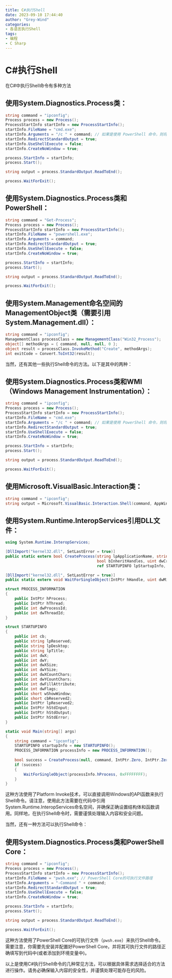 ```yaml
---
title: C#执行Shell
date: 2023-09-10 17:44:40
author: "Grey-Wind"
categories:
- 各语言执行Shell
tags:
- 编程
- C Sharp
---
```


# C#执行Shell

在C#中执行Shell命令有多种方法

## 使用System.Diagnostics.Process类：

```csharp
string command = "ipconfig";
Process process = new Process();
ProcessStartInfo startInfo = new ProcessStartInfo();
startInfo.FileName = "cmd.exe";
startInfo.Arguments = "/c " + command; // 如果是使用 PowerShell 命令，则将 "/c" 改为 "/k"
startInfo.RedirectStandardOutput = true;
startInfo.UseShellExecute = false;
startInfo.CreateNoWindow = true;

process.StartInfo = startInfo;
process.Start();

string output = process.StandardOutput.ReadToEnd();

process.WaitForExit();
```

## 使用System.Diagnostics.Process类和PowerShell：

```csharp
string command = "Get-Process";
Process process = new Process();
ProcessStartInfo startInfo = new ProcessStartInfo();
startInfo.FileName = "powershell.exe";
startInfo.Arguments = command;
startInfo.RedirectStandardOutput = true;
startInfo.UseShellExecute = false;
startInfo.CreateNoWindow = true;

process.StartInfo = startInfo;
process.Start();

string output = process.StandardOutput.ReadToEnd();

process.WaitForExit();
```

## 使用System.Management命名空间的ManagementObject类（需要引用System.Management.dll）：

```csharp
string command = "ipconfig";
ManagementClass processClass = new ManagementClass("Win32_Process");
object[] methodArgs = { command, null, null, 0 };
object result = processClass.InvokeMethod("Create", methodArgs);
int exitCode = Convert.ToInt32(result);
```

当然，还有其他一些执行Shell命令的方法。以下是其中的两种：

## 使用System.Diagnostics.Process类和WMI（Windows Management Instrumentation）：

```csharp
string command = "ipconfig";
Process process = new Process();
ProcessStartInfo startInfo = new ProcessStartInfo();
startInfo.FileName = "cmd.exe";
startInfo.Arguments = "/c " + command; // 如果是使用 PowerShell 命令，则将 "/c" 改为 "/k"
startInfo.RedirectStandardOutput = true;
startInfo.UseShellExecute = false;
startInfo.CreateNoWindow = true;

process.StartInfo = startInfo;
process.Start();

string output = process.StandardOutput.ReadToEnd();

process.WaitForExit();
```

## 使用Microsoft.VisualBasic.Interaction类：

```csharp
string command = "ipconfig";
string output = Microsoft.VisualBasic.Interaction.Shell(command, AppWinStyle.Hide, true, -1);
```

## 使用System.Runtime.InteropServices引用DLL文件：

```csharp
using System.Runtime.InteropServices;

[DllImport("kernel32.dll", SetLastError = true)]
public static extern bool CreateProcess(string lpApplicationName, string lpCommandLine, IntPtr lpProcessAttributes, IntPtr lpThreadAttributes,
                                        bool bInheritHandles, uint dwCreationFlags, IntPtr lpEnvironment, string lpCurrentDirectory,
                                        ref STARTUPINFO lpStartupInfo, out PROCESS_INFORMATION lpProcessInformation);

[DllImport("kernel32.dll", SetLastError = true)]
public static extern void WaitForSingleObject(IntPtr hHandle, uint dwMilliseconds);

struct PROCESS_INFORMATION
{
    public IntPtr hProcess;
    public IntPtr hThread;
    public int dwProcessId;
    public int dwThreadId;
}

struct STARTUPINFO
{
    public int cb;
    public string lpReserved;
    public string lpDesktop;
    public string lpTitle;
    public int dwX;
    public int dwY;
    public int dwXSize;
    public int dwYSize;
    public int dwXCountChars;
    public int dwYCountChars;
    public int dwFillAttribute;
    public int dwFlags;
    public short wShowWindow;
    public short cbReserved2;
    public IntPtr lpReserved2;
    public IntPtr hStdInput;
    public IntPtr hStdOutput;
    public IntPtr hStdError;
}

static void Main(string[] args)
{
    string command = "ipconfig";
    STARTUPINFO startupInfo = new STARTUPINFO();
    PROCESS_INFORMATION processInfo = new PROCESS_INFORMATION();
    
    bool success = CreateProcess(null, command, IntPtr.Zero, IntPtr.Zero, false, 0, IntPtr.Zero, null, ref startupInfo, out processInfo);
    if (success)
    {
        WaitForSingleObject(processInfo.hProcess, 0xFFFFFFFF);
    }
}
```

这种方法使用了Platform Invoke技术，可以直接调用Windows的API函数来执行Shell命令。请注意，使用此方法需要在代码中引用System.Runtime.InteropServices命名空间，并确保正确设置结构体和函数调用。同样地，在执行Shell命令时，需要谨慎处理输入内容和安全问题。

当然，还有一种方法可以执行Shell命令：

## 使用System.Diagnostics.Process类和PowerShell Core：

```csharp
string command = "ipconfig";
Process process = new Process();
ProcessStartInfo startInfo = new ProcessStartInfo();
startInfo.FileName = "pwsh.exe"; // PowerShell Core的可执行文件路径
startInfo.Arguments = "-Command " + command;
startInfo.RedirectStandardOutput = true;
startInfo.UseShellExecute = false;
startInfo.CreateNoWindow = true;

process.StartInfo = startInfo;
process.Start();

string output = process.StandardOutput.ReadToEnd();

process.WaitForExit();
```

这种方法使用了PowerShell Core的可执行文件（`pwsh.exe`）来执行Shell命令。需要注意，你需要先安装并配置好PowerShell Core，并将其可执行文件的路径正确填写到代码中(或者添加到环境变量中)。

以上是使用C#执行Shell命令的几种常见方法，可以根据具体需求选择适合的方法进行操作。请务必确保输入内容的安全性，并谨慎处理可能存在的风险。

